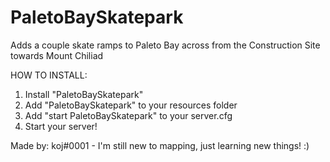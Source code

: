 # PaletoBaySkatepark
Adds a couple skate ramps to Paleto Bay across from the Construction Site towards Mount Chiliad

HOW TO INSTALL:

1. Install "PaletoBaySkatepark"
2. Add "PaletoBaySkatepark" to your resources folder
3. Add "start PaletoBaySkatepark" to your server.cfg
4. Start your server!

Made by: koj#0001 - I'm still new to mapping, just learning new things! :)
